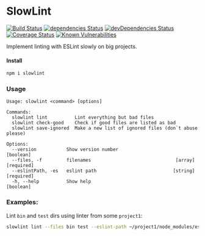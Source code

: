 # SlowLint

[![Build Status](https://travis-ci.org/jehy/slowlint.svg?branch=master)](https://travis-ci.org/jehy/slowlint)
[![dependencies Status](https://david-dm.org/jehy/slowlint/status.svg)](https://david-dm.org/jehy/slowlint)
[![devDependencies Status](https://david-dm.org/jehy/slowlint/dev-status.svg)](https://david-dm.org/jehy/slowlint?type=dev)
[![Coverage Status](https://coveralls.io/repos/github/jehy/slowlint/badge.svg?branch=master)](https://coveralls.io/github/jehy/slowlint?branch=master)
[![Known Vulnerabilities](https://snyk.io/test/github/jehy/slowlint/badge.svg)](https://snyk.io/test/github/jehy/slowlint)

Implement linting with ESLint slowly on big projects.

#### Install

```bash
npm i slowlint
```
### Usage

```
Usage: slowlint <command> [options]

Commands:
  slowlint lint          Lint everything but bad files
  slowlint check-good    Check if good files are listed as bad
  slowlint save-ignored  Make a new list of ignored files (don`t abuse please)

Options:
  --version           Show version number                              [boolean]
  --files, -f         filenames                               [array] [required]
  --eslintPath, -es   eslint path                            [string] [required]
  -h, --help          Show help                                        [boolean]
```
### Examples:
Lint `bin` and `test` dirs using linter from some `project1`:

```bash
slowlint lint --files bin test --eslint-path ~/project1/node_modules/eslint
```
